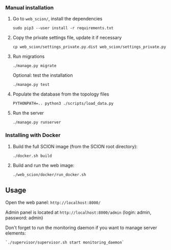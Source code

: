 ### Manual installation

1. Go to `web_scion/`, install the dependencies

    `sudo pip3 --user install -r requirements.txt`

2. Copy the private settings file, update it if necessary

    `cp web_scion/settings_private.py.dist web_scion/settings_private.py`

2. Run migrations

    `./manage.py migrate`

    Optional: test the installation

    `./manage.py test`

3. Populate the database from the topology files

    `PYTHONPATH=.. python3 ./scripts/load_data.py`

4. Run the server

    `./manage.py runserver`

### Installing with Docker

1. Build the full SCION image (from the SCION root directory):

    `./docker.sh build`
    
2. Build and run the web image:

    `./web_scion/docker/run_docker.sh`

## Usage

 Open the web panel: `http://localhost:8000/`

 Admin panel is located at `http://localhost:8000/admin` (login: admin, password: admin)

 Don't forget to run the monitoring daemon if you want to manage server elements:

    `./supervisor/supervisor.sh start monitoring_daemon`
